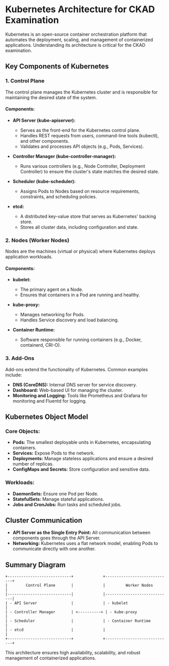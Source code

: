 # Kubernetes Architecture for CKAD Examination

Kubernetes is an open-source container orchestration platform that automates the deployment, scaling, and management of containerized applications. Understanding its architecture is critical for the CKAD examination.

## Key Components of Kubernetes

### 1. Control Plane

The control plane manages the Kubernetes cluster and is responsible for maintaining the desired state of the system.

#### Components:

- **API Server (kube-apiserver):**

  - Serves as the front-end for the Kubernetes control plane.
  - Handles REST requests from users, command-line tools (kubectl), and other components.
  - Validates and processes API objects (e.g., Pods, Services).

- **Controller Manager (kube-controller-manager):**

  - Runs various controllers (e.g., Node Controller, Deployment Controller) to ensure the cluster's state matches the desired state.

- **Scheduler (kube-scheduler):**

  - Assigns Pods to Nodes based on resource requirements, constraints, and scheduling policies.

- **etcd:**

  - A distributed key-value store that serves as Kubernetes' backing store.
  - Stores all cluster data, including configuration and state.

### 2. Nodes (Worker Nodes)

Nodes are the machines (virtual or physical) where Kubernetes deploys application workloads.

#### Components:

- **kubelet:**

  - The primary agent on a Node.
  - Ensures that containers in a Pod are running and healthy.

- **kube-proxy:**

  - Manages networking for Pods.
  - Handles Service discovery and load balancing.

- **Container Runtime:**

  - Software responsible for running containers (e.g., Docker, containerd, CRI-O).

### 3. Add-Ons

Add-ons extend the functionality of Kubernetes. Common examples include:

- **DNS (CoreDNS):** Internal DNS server for service discovery.
- **Dashboard:** Web-based UI for managing the cluster.
- **Monitoring and Logging:** Tools like Prometheus and Grafana for monitoring and Fluentd for logging.

## Kubernetes Object Model

### Core Objects:

- **Pods:** The smallest deployable units in Kubernetes, encapsulating containers.
- **Services:** Expose Pods to the network.
- **Deployments:** Manage stateless applications and ensure a desired number of replicas.
- **ConfigMaps and Secrets:** Store configuration and sensitive data.

### Workloads:

- **DaemonSets:** Ensure one Pod per Node.
- **StatefulSets:** Manage stateful applications.
- **Jobs and CronJobs:** Run tasks and scheduled jobs.

## Cluster Communication

- **API Server as the Single Entry Point:** All communication between components goes through the API Server.
- **Networking:** Kubernetes uses a flat network model, enabling Pods to communicate directly with one another.

## Summary Diagram

```plaintext
+----------------------------+             +-----------------------------+
|        Control Plane       |             |         Worker Nodes        |
|----------------------------|             |-----------------------------|
| - API Server               |             | - kubelet                   |
| - Controller Manager       | <----------> | - kube-proxy                |
| - Scheduler                |             | - Container Runtime         |
| - etcd                     |             |                             |
+----------------------------+             +-----------------------------+
```

This architecture ensures high availability, scalability, and robust management of containerized applications.

